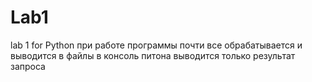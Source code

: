 # Lab1
lab 1 for Python 
при работе программы почти все обрабатывается и выводится в файлы
в консоль питона выводится только результат запроса
